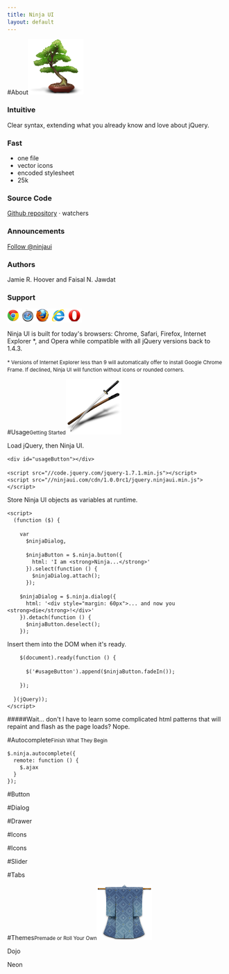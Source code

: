 ```yaml
---
title: Ninja UI
layout: default
---
```



#About<img alt="bonsai" class="sectionImage" src="/img/about.png">

<div class="row">
  <div class="span-one-third">
    <h3>Intuitive</h3>
    <p>Clear syntax, extending what you already know and love about jQuery.</p>
    <h3>Fast</h3>
    <ul>
      <li>one file</li>
      <li>vector icons</li>
      <li>encoded stylesheet</li>
      <li>25k</li>
    </ul>
  </div>
  <div class="span-one-third">
    <h3>Source Code</h3>
    <p>
      <a href="https://github.com/ninja/ui/">Github repository</a>
      <span id="watchers">· <span id="watchers-count"></span> watchers</span>
    </p>
    <h3>Announcements</h3>
    <p>
      <a href="http://twitter.com/ninjaui" class="twitter-follow-button">Follow @ninjaui</a>
    </p>
    <h3>Authors</h3>
    <p>Jamie R. Hoover and Faisal N. Jawdat</p>
  </div>
  <div class="span-one-third">
    <h3>Support</h3>
    <img src="/img/browsers.png" alt="Chrome, Safari, Firefox, Internet Explorer, and Opera">
    <p>Ninja UI is built for today's browsers: Chrome, Safari, Firefox, Internet Explorer *, and Opera while compatible with all jQuery versions back to 1.4.3.</p>
    <p><small>* Versions of Internet Explorer less than 9 will automatically offer to install Google Chrome Frame. If declined, Ninja UI will function without icons or rounded corners.</small></p>
  </div>
</div>

#Usage<small>Getting Started</small><img alt="bonsai" class="sectionImage" src="/img/usage.png"/>

Load jQuery, then  Ninja UI.

    <div id="usageButton"></div>

    <script src="//code.jquery.com/jquery-1.7.1.min.js"></script>
    <script src="//ninjaui.com/cdn/1.0.0rc1/jquery.ninjaui.min.js"></script>

Store Ninja UI objects as variables at runtime.

    <script>
      (function ($) {

        var
          $ninjaDialog,

          $ninjaButton = $.ninja.button({
            html: 'I am <strong>Ninja...</strong>'
          }).select(function () {
            $ninjaDialog.attach();
          });

        $ninjaDialog = $.ninja.dialog({
          html: '<div style="margin: 60px">... and now you <strong>die</strong>!</div>'
        }).detach(function () {
          $ninjaButton.deselect();
        });

Insert them into the DOM when it's ready.

        $(document).ready(function () {

          $('#usageButton').append($ninjaButton.fadeIn());

        });

      }(jQuery));
    </script>

<div id="usageButton"> </div>

#####Wait... don't I have to learn some complicated html patterns that will repaint and flash as the page loads?
Nope.

#Autocomplete<small>Finish What They Begin</small>

    $.ninja.autocomplete({
      remote: function () {
        $.ajax
      }
    });

#Button<small></small>

#Dialog<small></small>

#Drawer<small></small>

#Icons<small></small>

#Icons<small></small>

#Slider<small></small>

#Tabs<small></small>

#Themes<small>Premade or Roll Your Own</small><img alt="kimono" class="sectionImage" src="/img/themes.png"/>

Dojo

<div class="ninja-themes-dojo"> </div>

Neon


